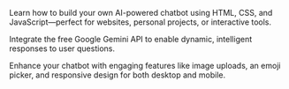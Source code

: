 Learn how to build your own AI-powered chatbot using HTML, CSS, and JavaScript—perfect for websites, personal projects, or interactive tools.

Integrate the free Google Gemini API to enable dynamic, intelligent responses to user questions.

Enhance your chatbot with engaging features like image uploads, an emoji picker, and responsive design for both desktop and mobile.

